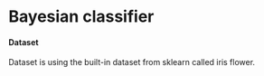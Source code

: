 # Bayesian classifier

#### Dataset 
Dataset is using the built-in dataset from sklearn called iris flower.

